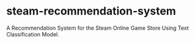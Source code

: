 # steam-recommendation-system
A Recommendation System for the Steam Online Game Store Using Text Classification Model.
